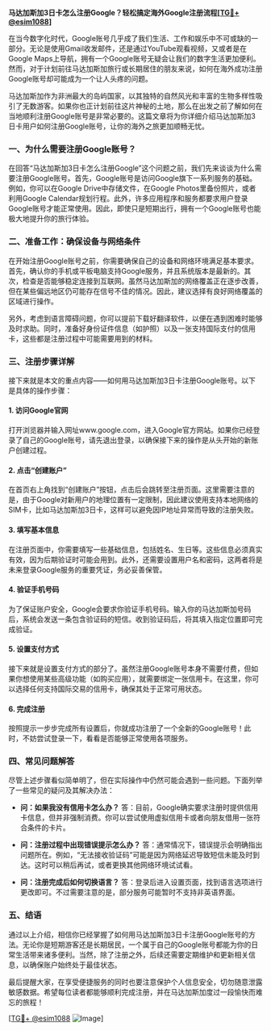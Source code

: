 **马达加斯加3日卡怎么注册Google？轻松搞定海外Google注册流程[[TG💪+ @esim1088](https://t.me/s/esim1088)]**

在当今数字化时代，Google账号几乎成了我们生活、工作和娱乐中不可或缺的一部分。无论是使用Gmail收发邮件，还是通过YouTube观看视频，又或者是在Google Maps上导航，拥有一个Google账号无疑会让我们的数字生活更加便利。然而，对于计划前往马达加斯加旅行或长期居住的朋友来说，如何在海外成功注册Google账号却可能成为一个让人头疼的问题。

马达加斯加作为非洲最大的岛屿国家，以其独特的自然风光和丰富的生物多样性吸引了无数游客。如果你也正计划前往这片神秘的土地，那么在出发之前了解如何在当地顺利注册Google账号是非常必要的。这篇文章将为你详细介绍马达加斯加3日卡用户如何注册Google账号，让你的海外之旅更加顺畅无忧。

### 一、为什么需要注册Google账号？

在回答“马达加斯加3日卡怎么注册Google”这个问题之前，我们先来谈谈为什么需要注册Google账号。首先，Google账号是访问Google旗下一系列服务的基础。例如，你可以在Google Drive中存储文件，在Google Photos里备份照片，或者利用Google Calendar规划行程。此外，许多应用程序和服务都要求用户登录Google账号才能正常使用。因此，即使只是短期出行，拥有一个Google账号也能极大地提升你的旅行体验。

### 二、准备工作：确保设备与网络条件

在开始注册Google账号之前，你需要确保自己的设备和网络环境满足基本要求。首先，确认你的手机或平板电脑支持Google服务，并且系统版本是最新的。其次，检查是否能够稳定连接到互联网。虽然马达加斯加的网络覆盖正在逐步改善，但在某些偏远地区仍可能存在信号不佳的情况。因此，建议选择有良好网络覆盖的区域进行操作。

另外，考虑到语言障碍问题，你可以提前下载好翻译软件，以便在遇到困难时能够及时求助。同时，准备好身份证件信息（如护照）以及一张支持国际支付的信用卡，这些都是注册过程中可能需要用到的材料。

### 三、注册步骤详解

接下来就是本文的重点内容——如何用马达加斯加3日卡注册Google账号。以下是具体的操作步骤：

#### 1. 访问Google官网

打开浏览器并输入网址www.google.com，进入Google官方网站。如果你已经登录了自己的Google账号，请先退出登录，以确保接下来的操作是从头开始的新账户创建过程。

#### 2. 点击“创建账户”

在首页右上角找到“创建账户”按钮，点击后会跳转至注册页面。这里需要注意的是，由于Google对新用户的地理位置有一定限制，因此建议使用支持本地网络的SIM卡，比如马达加斯加3日卡，这样可以避免因IP地址异常而导致的注册失败。

#### 3. 填写基本信息

在注册页面中，你需要填写一些基础信息，包括姓名、生日等。这些信息必须真实有效，因为后期验证时可能会用到。此外，还需要设置用户名和密码，这两者将是未来登录Google服务的重要凭证，务必妥善保管。

#### 4. 验证手机号码

为了保证账户安全，Google会要求你验证手机号码。输入你的马达加斯加号码后，系统会发送一条包含验证码的短信。收到验证码后，将其填入指定位置即可完成验证。

#### 5. 设置支付方式

接下来就是设置支付方式的部分了。虽然注册Google账号本身不需要付费，但如果你想使用某些高级功能（如购买应用），就需要绑定一张信用卡。在这里，你可以选择任何支持国际交易的信用卡，确保其处于正常可用状态。

#### 6. 完成注册

按照提示一步步完成所有设置后，你就成功注册了一个全新的Google账号！此时，不妨尝试登录一下，看看是否能够正常使用各项服务。

### 四、常见问题解答

尽管上述步骤看似简单明了，但在实际操作中仍然可能会遇到一些问题。下面列举了一些常见的疑问及其解决办法：

- **问：如果我没有信用卡怎么办？**
  答：目前，Google确实要求注册时提供信用卡信息，但并非强制消费。你可以尝试使用虚拟信用卡或者向朋友借用一张符合条件的卡片。

- **问：注册过程中出现错误提示怎么办？**
  答：通常情况下，错误提示会明确指出问题所在。例如，“无法接收验证码”可能是因为网络延迟导致短信未能及时到达。这时可以稍后再试，或者更换其他网络环境试试看。

- **问：注册完成后如何切换语言？**
  答：登录后进入设置页面，找到语言选项进行更改即可。不过需要注意的是，部分服务可能暂时不支持非英语界面。

### 五、结语

通过以上介绍，相信你已经掌握了如何用马达加斯加3日卡注册Google账号的方法。无论你是短期游客还是长期居民，一个属于自己的Google账号都能为你的日常生活带来诸多便利。当然，除了注册之外，后续还需要定期维护和更新相关信息，以确保账户始终处于最佳状态。

最后提醒大家，在享受便捷服务的同时也要注意保护个人信息安全，切勿随意泄露敏感数据。希望每位读者都能够顺利完成注册，并在马达加斯加度过一段愉快而难忘的旅程！

[[TG💪+ @esim1088](https://t.me/s/esim1088) ![Image](https://i.postimg.cc/4NQfJmqS/Snipaste-2025-05-13-00-14-12.png)]